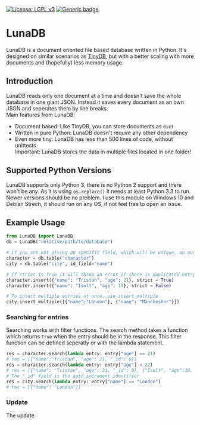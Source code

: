 [![License: LGPL v3](https://img.shields.io/badge/License-LGPL%20v3-blue.svg)](https://www.gnu.org/licenses/lgpl-3.0)
[![Generic badge](https://img.shields.io/badge/Python%20Version-3.x-green.svg)]()
# LunaDB
LunaDB is a document oriented file based database written in Python. It's designed on similar scenarios as [TinyDB](https://github.com/msiemens/tinydb), but with a better scaling with more documents and (hopefully) less memory usage. 
## Introduction
LunaDB reads only one document at a time and doesn't save the whole database in one giant JSON. Instead it saves every document as an own JSON and seperates them by line breaks.  
Main features from LunaDB:
* Document based: Like TinyDB, you can store documents as `dict`
* Written in pure Python: LunaDB doesn't require any other dependency
* Even more tiny: LunaDB has less than 500 lines of code, without unittests  
Important: LunaDB stores the data in multiple files located in one folder!
## Supported Python Versions
LunaDB supports only Python 3, there is no Python 2 support and there won't be any. As it is using `os.replace()` it needs at least Python 3.3 to run. Newer versions should be no problem. I use this module on Windows 10 and Debian Strech, it should run on any OS, if not feel free to open an issue.

## Example Usage
```python
from LunaDB import LunaDB
db = LunaDB("relative/path/to/database")

# If you are not giving an specific field, which will be unique, an automatic id_field will be used
character = db.table("character")
city = db.table("city", id_field="name")

# If strict is True it will throw an error if there is duplicated entry. Otherwise it will just skip the entry.
character.insert({"name": "Tristan", "age": 21}, strict = True)
character.insert({"name": "Isolt", "age": 19}, strict = False)

# To insert multiple entries at once, use insert_multiple
city.insert_multiple([{"name":"London"}, {"name": "Manchester"}])
```
### Searching for entries
Searching works with filter functions. The search method takes a function which returns `True` when the entry should be in the response. This filter function can be defined seperatly or with the lambda statement.
```python
res = character.search(lambda entry: entry["age"] == 21)
# res = [{"name":"Tristan", "age": 21, "_id": 0}]
res = character.search(lambda entry: entry["age"] < 22)
# res = [{"name": "Tristan", "age": 21, "_id": 0}, {"Isolt", "age":19, "_id":1}]
# The "_id" field is the auto_increment identifier
res = city.search(lambda entry: entry["name"] == "London")
# res = [{"name": "London"}]
```
### Update
The update